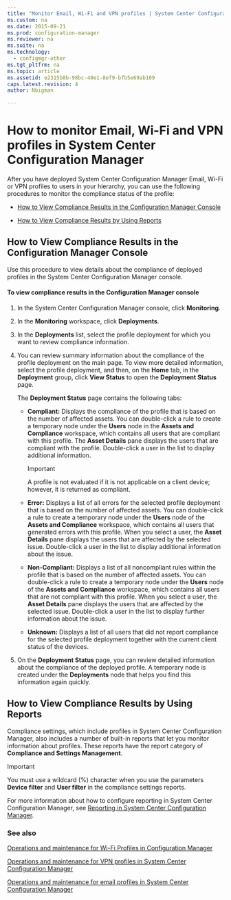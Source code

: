 ```yaml
---
title: "Monitor Email, Wi-Fi and VPN profiles | System Center Configuration Manager"
ms.custom: na
ms.date: 2015-09-21
ms.prod: configuration-manager
ms.reviewer: na
ms.suite: na
ms.technology: 
  - configmgr-other
ms.tgt_pltfrm: na
ms.topic: article
ms.assetid: e2315b8b-98bc-40e1-8ef9-bfb5e69ab109
caps.latest.revision: 4
author: Nbigman

---
```


# How to monitor Email, Wi-Fi and VPN profiles in System Center Configuration Manager
After you have deployed System Center Configuration Manager Email, Wi-Fi or VPN profiles to users in your hierarchy, you can use the following procedures to monitor the compliance status of the profile:  
  
-   [How to View Compliance Results in the Configuration Manager Console](#BKMK_console)  
  
-   [How to View Compliance Results by Using Reports](#BKMK_Reports)  
  
##  <a name="BKMK_console"></a> How to View Compliance Results in the Configuration Manager Console  
 Use this procedure to view details about the compliance of deployed profiles in the System Center Configuration Manager console.  
  
#### To view compliance results in the Configuration Manager console  
  
1.  In the System Center Configuration Manager console, click **Monitoring**.  
  
2.  In the **Monitoring** workspace, click **Deployments**.  
  
3.  In the **Deployments** list, select the  profile deployment for which you want to review compliance information.  
  
4.  You can review summary information about the compliance of the profile deployment on the main page. To view more detailed information, select the profile deployment, and then, on the **Home** tab, in the **Deployment** group, click **View Status** to open the **Deployment Status** page.  
  
     The **Deployment Status** page contains the following tabs:  
  
    -   **Compliant:** Displays the compliance of the profile that is based on the number of affected assets. You can double-click a rule to create a temporary node under the **Users** node in the **Assets and Compliance** workspace, which contains all users that are compliant with this profile. The **Asset Details** pane displays the users that are compliant with the profile. Double-click a user in the list to display additional information.  
  
        > [!IMPORTANT]  
        >  A profile is not evaluated if it is not applicable on a client device; however, it is returned as compliant.  
  
    -   **Error:** Displays a list of all errors for the selected profile deployment that is based on the number of affected assets. You can double-click a rule to create a temporary node under the **Users** node of the **Assets and Compliance** workspace, which contains all users that generated errors with this profile. When you select a user, the **Asset Details** pane displays the users that are affected by the selected issue. Double-click a user in the list to display additional information about the issue.  
  
    -   **Non-Compliant:** Displays a list of all noncompliant rules within the profile that is based on the number of affected assets. You can double-click a rule to create a temporary node under the **Users** node of the **Assets and Compliance** workspace, which contains all users that are not compliant with this profile. When you select a user, the **Asset Details** pane displays the users that are affected by the selected issue. Double-click a user in the list to display further information about the issue.  
  
    -   **Unknown:** Displays a list of all users that did not report compliance for the selected profile deployment together with the current client status of the devices.  
  
5.  On the **Deployment Status** page, you can review detailed information about the compliance of the deployed profile. A temporary node is created under the **Deployments** node that helps you find this information again quickly.  
  
##  <a name="BKMK_Reports"></a> How to View Compliance Results by Using Reports  
 Compliance settings, which include profiles in System Center Configuration Manager, also includes a number of built-in reports that let you monitor information about profiles. These reports have the report category of **Compliance and Settings Management**.  
  
> [!IMPORTANT]  
>  You must use a wildcard (%) character when you use the parameters **Device filter** and **User filter** in the compliance settings reports.  
  
 For more information about how to configure reporting in System Center Configuration Manager, see [Reporting in System Center Configuration Manager](../../core/servers/manage/reporting.md).  
  
### See also  
 [Operations and maintenance for Wi-Fi Profiles in Configuration Manager](assetId:///7ca46f39-c1bd-4e05-aac9-cbea5dec7f78)

 [Operations and maintenance for VPN profiles in System Center Configuration Manager](../Topic/Operations%20and%20maintenance%20for%20VPN%20profiles%20in%20System%20Center%20Configuration%20Manager.md)

 [Operations and maintenance for email profiles in System Center Configuration Manager](../Topic/Operations%20and%20maintenance%20for%20email%20profiles%20in%20System%20Center%20Configuration%20Manager.md)

